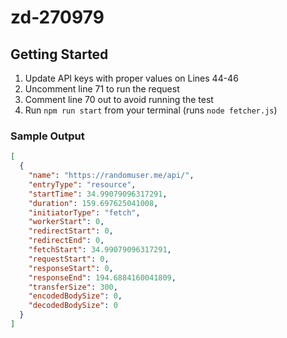 # zd-270979

## Getting Started

1. Update API keys with proper values on Lines 44-46
2. Uncomment line 71 to run the request
3. Comment line 70 out to avoid running the test
4. Run `npm run start` from your terminal (runs `node fetcher.js`)

### Sample Output

```json
[
  {
    "name": "https://randomuser.me/api/",
    "entryType": "resource",
    "startTime": 34.99079096317291,
    "duration": 159.697625041008,
    "initiatorType": "fetch",
    "workerStart": 0,
    "redirectStart": 0,
    "redirectEnd": 0,
    "fetchStart": 34.99079096317291,
    "requestStart": 0,
    "responseStart": 0,
    "responseEnd": 194.6884160041809,
    "transferSize": 300,
    "encodedBodySize": 0,
    "decodedBodySize": 0
  }
]
```
